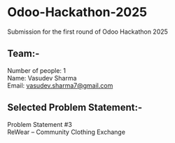 # Odoo-Hackathon-2025
Submission for the first round of Odoo Hackathon 2025

## Team:- 
Number of people: 1<br>
Name: Vasudev Sharma<br>
Email: vasudev.sharma7@gmail.com<br>


## Selected Problem Statement:-
Problem Statement #3<br>
ReWear – Community Clothing Exchange

